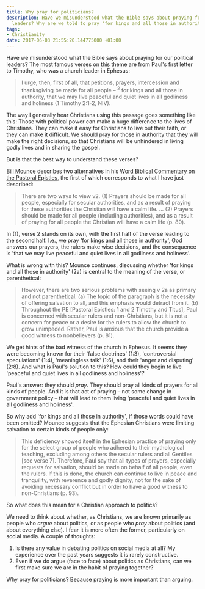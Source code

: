 ```yaml
---
title: Why pray for politicians?
description: Have we misunderstood what the Bible says about praying for our political
  leaders? Why are we told to pray 'for kings and all those in authority'?
tags:
- Christianity
date: 2017-06-03 21:55:20.144775000 +01:00
---
```

Have we misunderstood what the Bible says about praying for our political leaders? The most famous verses on this theme are from Paul's first letter to Timothy, who was a church leader in Ephesus:

> I urge, then, first of all, that petitions, prayers, intercession and thanksgiving be made for all people &ndash; <sup>2</sup> for kings and all those in authority, that we may live peaceful and quiet lives in all godliness and holiness (1 Timothy 2:1-2, NIV).

The way I generally hear Christians using this passage goes something like this: Those with political power can make a huge difference to the lives of Christians. They can make it easy for Christians to live out their faith, or they can make it difficult. We should pray for those in authority that they will make the right decisions, so that Christians will be unhindered in living godly lives and in sharing the gospel.

But is that the best way to understand these verses?

[Bill Mounce](https://billmounce.com/) describes two alternatives in his [Word Biblical Commentary on the Pastoral Epistles](http://www.zondervan.com/pastoral-epistles-volume-46), the first of which corresponds to what I have just described:

> There are two ways to view v2. (1) Prayers should be made for all people, especially for secular authorities, and as a result of praying for these authorities the Christian will have a calm life. ... (2) Prayers should be made for all people (including  authorities), and as a result of praying for all people the Christian will have a calm life (p. 80).

In (1), verse 2 stands on its own, with the first half of the verse leading to the second half. I.e., we pray 'for kings and all those in authority', God answers our prayers, the rulers make wise decisions, and the consequence is 'that we may live peaceful and quiet lives in all godliness and holiness'.

What is wrong with this? Mounce continues, discussing whether 'for kings and all those in authority' (2a) is central to the meaning of the verse, or parenthetical:

> However, there are two serious problems with seeing v 2a as primary and not parenthetical. (a) The topic of the paragraph is the necessity of offering salvation to all, and this emphasis would detract from it. (b) Throughout the PE [Pastoral Epistles: 1 and 2 Timothy and Titus], Paul is concerned with secular rulers and non-Christians, but it is not a concern for peace or a desire for the rulers to allow the church to grow unimpeded. Rather, Paul is anxious that the church provide a good witness to nonbelievers (p. 81).

We get hints of the bad witness of the church in Ephesus. It seems they were becoming known for their 'false doctrines' (1:3), 'controversial speculations' (1:4), 'meaningless talk' (1:6), and their 'anger and disputing' (2:8). And what is Paul's solution to this? How could they begin to live 'peaceful and quiet lives in all godliness and holiness'?

Paul's answer: they should _pray_. They should pray all kinds of prayers for all kinds of people. And it is that act of praying &ndash; not some change in government policy &ndash; that will lead to them living 'peaceful and quiet lives in all godliness and holiness'.

So why add 'for kings and all those in authority', if those words could have been omitted? Mounce suggests that the Ephesian Christians were limiting salvation to certain kinds of people only:

> This deficiency showed itself in the Ephesian practice of praying only for the select group of people who adhered to their mythological teaching, excluding among others the secular rulers and all Gentiles [see verse 7]. Therefore, Paul say that all types of prayers, especially requests for salvation, should be made on behalf of all people, even the rulers. If this is done, the church can continue to live in peace and tranquility, with reverence and godly dignity, not for the sake of avoiding necessary conflict but in order to have a good witness to non-Christians (p. 93).

So what does this mean for a Christian approach to politics?

We need to think about whether, as Christians, we are known primarily as people who _argue_ about politics, or as people who _pray_ about politics (and about everything else). I fear it is more often the former, particularly on social media. A couple of thoughts:

1. Is there any value in debating politics on social media at all? My experience over the past years suggests it is rarely constructive.
1. Even if we do argue (face to face) about politics as Christians, can we first make sure we are in the habit of praying together?

Why pray for politicians? Because praying is more important than arguing.
